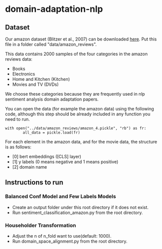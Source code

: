 # domain-adaptation-nlp

## Dataset
Our amazon dataset (Blitzer et al., 2007) can be downloaded [here](https://drive.google.com/file/d/1zq_ltCCvozTCrdGReCefkhgZR-ueszda/view?usp=sharing).
Put this file in a folder called "data/amazon_reviews".

This data contains 2000 samples of the four categories in the amazon reviews data:
* Books
* Electronics
* Home and Kitchen (Kitchen)
* Movies and TV (DVDs)

We choose these categories because they are frequently used in nlp sentiment analysis domain adaptation papers.

You can open the data (for example the amazon data) using the following code, 
although this step should be already included in any function you need to run.

```
with open("../data/amazon_reviews/amazon_4.pickle", "rb") as fr:
        all_data = pickle.load(fr)
```

For each element in the amazon data, and for the movie data, the structure is as follows:
* [0] bert embeddings ([CLS] layer)
* [1] y labels (0 means negative and 1 means positive)
* [2] domain name


## Instructions to run
### Balanced Conf Model and Few Labels Models
* Create an output folder under this root directory if it does not exist.
* Run sentiment_classification_amazon.py from the root directory.

### Householder Transformation
* Adjust the n of n_fold want to use(default: 1000).
* Run domain_space_alignment.py from the root directory.
